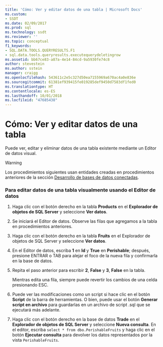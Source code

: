 ```yaml
---
title: 'Cómo: Ver y editar datos de una tabla | Microsoft Docs'
ms.custom:
- SSDT
ms.date: 02/09/2017
ms.prod: sql
ms.technology: ssdt
ms.reviewer: ''
ms.topic: conceptual
f1_keywords:
- SQL.DATA.TOOLS.QUERYRESULTS.F1
- sql.data.tools.queryresults.executequerydeletingrow
ms.assetid: bb67ce83-a87a-4e14-84cd-9a5930fe74c8
author: stevestein
ms.author: sstein
manager: craigg
ms.openlocfilehash: 543611c2e5c327d50ea7155969a670ac4a0e836e
ms.sourcegitcommit: 61381ef939415fe019285def9450d7583df1fed0
ms.translationtype: HT
ms.contentlocale: es-ES
ms.lasthandoff: 10/01/2018
ms.locfileid: "47685438"
---
```

# <a name="how-to-view-and-edit-data-in-a-table"></a>Cómo: Ver y editar datos de una tabla
Puede ver, editar y eliminar datos de una tabla existente mediante un Editor de datos visual.  
  
> [!WARNING]  
> Los procedimientos siguientes usan entidades creadas en procedimientos anteriores de la sección [Desarrollo de bases de datos conectadas](../ssdt/connected-database-development.md).  
  
### <a name="to-edit-data-in-a-table-visually-using-the-data-editor"></a>Para editar datos de una tabla visualmente usando el Editor de datos  
  
1.  Haga clic con el botón derecho en la tabla **Products** en el **Explorador de objetos de SQL Server** y seleccione **Ver datos**.  
  
2.  Se iniciará el Editor de datos. Observe las filas que agregamos a la tabla en procedimientos anteriores.  
  
3.  Haga clic con el botón derecho en la tabla **Fruits** en el Explorador de objetos de SQL Server y seleccione **Ver datos**.  
  
4.  En el Editor de datos, escriba **1** en **Id** y **True** en **Perishable**; después, presione ENTRAR o TAB para alejar el foco de la nueva fila y confirmarla en la base de datos.  
  
5.  Repita el paso anterior para escribir **2**, **False** y **3**, **False** en la tabla.  
  
    Mientras edita una fila, siempre puede revertir los cambios de una celda presionando ESC.  
  
6.  Puede ver las modificaciones como un script si hace clic en el botón **Script** de la barra de herramientas. O bien, puede usar el botón **Generar script en archivo** para guardarlas en un archivo de script .sql que se ejecutará más adelante.  
  
7.  Haga clic con el botón derecho en la base de datos **Trade** en el **Explorador de objetos de SQL Server** y seleccione **Nueva consulta**. En el editor, escriba `select * from dbo.PerishableFruits` y haga clic en el botón **Ejecutar consulta** para devolver los datos representados por la vista `PerishableFruits`.  
  
